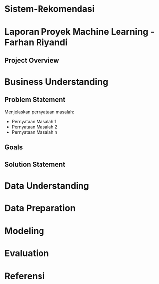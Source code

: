 # Sistem-Rekomendasi

# Laporan Proyek Machine Learning - Farhan Riyandi

## Project Overview

# Business Understanding

## Problem Statement
Menjelaskan pernyataan masalah:

* Pernyataan Masalah 1
* Pernyataan Masalah 2
* Pernyataan Masalah n

## Goals

## Solution Statement


# Data Understanding


# Data Preparation


# Modeling


# Evaluation



# Referensi
